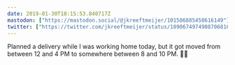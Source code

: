 ```yaml
---
date: 2019-01-30T18:15:53.840717Z
mastodon: ["https://mastodon.social/@jkreeftmeijer/101506885458616149"]
twitter: ["https://twitter.com/jkreeftmeijer/status/1090674974908706816"]
---
```

Planned a delivery while I was working home today, but it got moved from between 12 and 4 PM to somewhere between 8 and 10 PM. 🤷‍♀️
